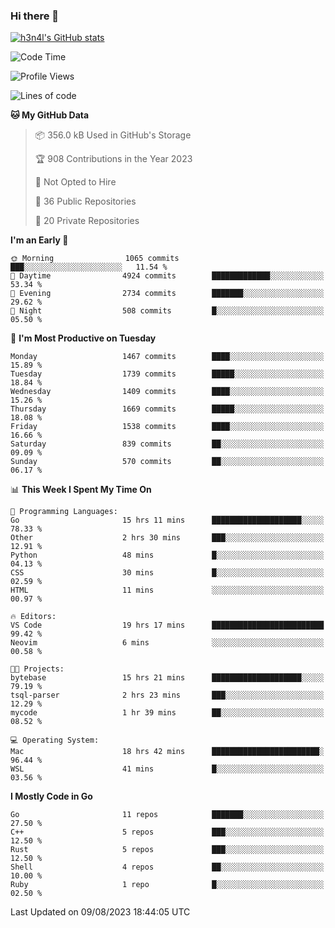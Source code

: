 ### Hi there 👋

[![h3n4l's GitHub stats](https://github-readme-stats.vercel.app/api?username=h3n4l&count_private=true&show_icons=true&theme=radical)](https://github.com/h3n4l/github-readme-stats)

<!--START_SECTION:waka-->
![Code Time](http://img.shields.io/badge/Code%20Time-1%2C483%20hrs%2023%20mins-blue)

![Profile Views](http://img.shields.io/badge/Profile%20Views-0-blue)

![Lines of code](https://img.shields.io/badge/From%20Hello%20World%20I%27ve%20Written-2.7%20million%20lines%20of%20code-blue)

**🐱 My GitHub Data** 

> 📦 356.0 kB Used in GitHub's Storage 
 > 
> 🏆 908 Contributions in the Year 2023
 > 
> 🚫 Not Opted to Hire
 > 
> 📜 36 Public Repositories 
 > 
> 🔑 20 Private Repositories 
 > 
**I'm an Early 🐤** 

```text
🌞 Morning                1065 commits        ███░░░░░░░░░░░░░░░░░░░░░░   11.54 % 
🌆 Daytime                4924 commits        █████████████░░░░░░░░░░░░   53.34 % 
🌃 Evening                2734 commits        ███████░░░░░░░░░░░░░░░░░░   29.62 % 
🌙 Night                  508 commits         █░░░░░░░░░░░░░░░░░░░░░░░░   05.50 % 
```
📅 **I'm Most Productive on Tuesday** 

```text
Monday                   1467 commits        ████░░░░░░░░░░░░░░░░░░░░░   15.89 % 
Tuesday                  1739 commits        █████░░░░░░░░░░░░░░░░░░░░   18.84 % 
Wednesday                1409 commits        ████░░░░░░░░░░░░░░░░░░░░░   15.26 % 
Thursday                 1669 commits        █████░░░░░░░░░░░░░░░░░░░░   18.08 % 
Friday                   1538 commits        ████░░░░░░░░░░░░░░░░░░░░░   16.66 % 
Saturday                 839 commits         ██░░░░░░░░░░░░░░░░░░░░░░░   09.09 % 
Sunday                   570 commits         ██░░░░░░░░░░░░░░░░░░░░░░░   06.17 % 
```


📊 **This Week I Spent My Time On** 

```text
💬 Programming Languages: 
Go                       15 hrs 11 mins      ████████████████████░░░░░   78.33 % 
Other                    2 hrs 30 mins       ███░░░░░░░░░░░░░░░░░░░░░░   12.91 % 
Python                   48 mins             █░░░░░░░░░░░░░░░░░░░░░░░░   04.13 % 
CSS                      30 mins             █░░░░░░░░░░░░░░░░░░░░░░░░   02.59 % 
HTML                     11 mins             ░░░░░░░░░░░░░░░░░░░░░░░░░   00.97 % 

🔥 Editors: 
VS Code                  19 hrs 17 mins      █████████████████████████   99.42 % 
Neovim                   6 mins              ░░░░░░░░░░░░░░░░░░░░░░░░░   00.58 % 

🐱‍💻 Projects: 
bytebase                 15 hrs 21 mins      ████████████████████░░░░░   79.19 % 
tsql-parser              2 hrs 23 mins       ███░░░░░░░░░░░░░░░░░░░░░░   12.29 % 
mycode                   1 hr 39 mins        ██░░░░░░░░░░░░░░░░░░░░░░░   08.52 % 

💻 Operating System: 
Mac                      18 hrs 42 mins      ████████████████████████░   96.44 % 
WSL                      41 mins             █░░░░░░░░░░░░░░░░░░░░░░░░   03.56 % 
```

**I Mostly Code in Go** 

```text
Go                       11 repos            ███████░░░░░░░░░░░░░░░░░░   27.50 % 
C++                      5 repos             ███░░░░░░░░░░░░░░░░░░░░░░   12.50 % 
Rust                     5 repos             ███░░░░░░░░░░░░░░░░░░░░░░   12.50 % 
Shell                    4 repos             ██░░░░░░░░░░░░░░░░░░░░░░░   10.00 % 
Ruby                     1 repo              █░░░░░░░░░░░░░░░░░░░░░░░░   02.50 % 
```




 Last Updated on 09/08/2023 18:44:05 UTC
<!--END_SECTION:waka-->

